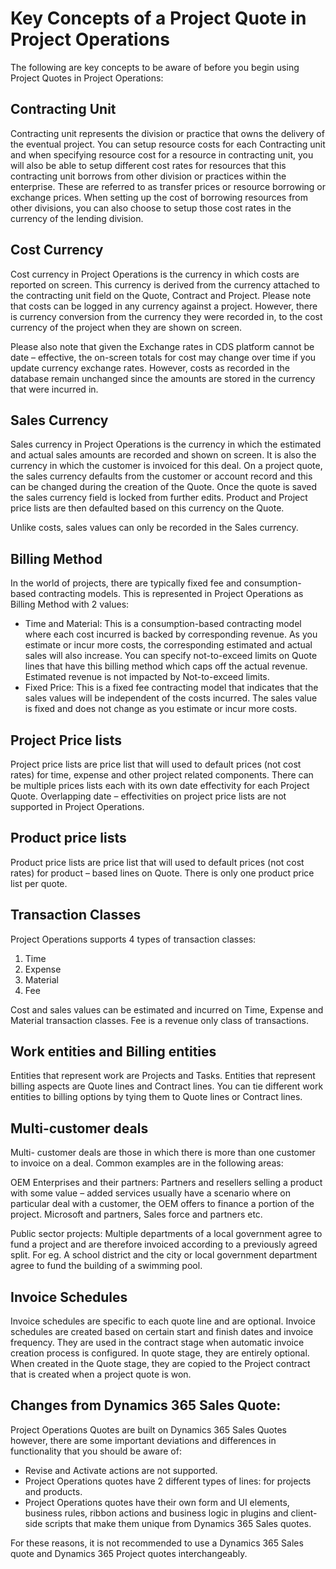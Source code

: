 # Key Concepts of a Project Quote in Project Operations

The following are key concepts to be aware of before you begin using Project Quotes in Project Operations:

## Contracting Unit

Contracting unit represents the division or practice that owns the delivery of the eventual project. You can setup resource costs for each Contracting unit and when specifying resource cost for a resource in contracting unit, you will also be able to setup different cost rates for resources that this contracting unit borrows from other division or practices within the enterprise. These are referred to as transfer prices or resource borrowing or exchange prices. When setting up the cost of borrowing resources from other divisions, you can also choose to setup those cost rates in the currency of the lending division.

## Cost Currency

Cost currency in Project Operations is the currency in which costs are reported on screen. This currency is derived from the currency attached to the contracting unit field on the Quote, Contract and Project. Please note that costs can be logged in any currency against a project. However, there is currency conversion from the currency they were recorded in, to the cost currency of the project when they are shown on screen.

Please also note that given the Exchange rates in CDS platform cannot be date – effective, the on-screen totals for cost may change over time if you update currency exchange rates. However, costs as recorded in the database remain unchanged since the amounts are stored in the currency that were incurred in.

## Sales Currency

Sales currency in Project Operations is the currency in which the estimated and actual sales amounts are recorded and shown on screen. It is also the currency in which the customer is invoiced for this deal. On a project quote, the sales currency defaults from the customer or account record and this can be changed during the creation of the Quote. Once the quote is saved the sales currency field is locked from further edits. Product and Project price lists are then defaulted based on this currency on the Quote.

Unlike costs, sales values can only be recorded in the Sales currency.

## Billing Method

In the world of projects, there are typically fixed fee and consumption-based contracting models. This is represented in Project Operations as Billing Method with 2 values:

- Time and Material: This is a consumption-based contracting model where each cost incurred is backed by corresponding revenue. As you estimate or incur more costs, the corresponding estimated and actual sales will also increase. You can specify not-to-exceed limits on Quote lines that have this billing method which caps off the actual revenue. Estimated revenue is not impacted by Not-to-exceed limits.
- Fixed Price: This is a fixed fee contracting model that indicates that the sales values will be independent of the costs incurred. The sales value is fixed and does not change as you estimate or incur more costs.

## Project Price lists

Project price lists are price list that will used to default prices (not cost rates) for time, expense and other project related components. There can be multiple prices lists each with its own date effectivity for each Project Quote. Overlapping date – effectivities on project price lists are not supported in Project Operations.

## Product price lists

Product price lists are price list that will used to default prices (not cost rates) for product – based lines on Quote. There is only one product price list per quote.

## Transaction Classes

Project Operations supports 4 types of transaction classes:

1. Time
2. Expense
3. Material
4. Fee

Cost and sales values can be estimated and incurred on Time, Expense and Material transaction classes. Fee is a revenue only class of transactions.

## Work entities and Billing entities

Entities that represent work are Projects and Tasks. Entities that represent billing aspects are Quote lines and Contract lines. You can tie different work entities to billing options by tying them to Quote lines or Contract lines.

## Multi-customer deals

Multi- customer deals are those in which there is more than one customer to invoice on a deal. Common examples are in the following areas:

OEM Enterprises and their partners: Partners and resellers selling a product with some value – added services usually have a scenario where on particular deal with a customer, the OEM offers to finance a portion of the project. Microsoft and partners, Sales force and partners etc.

Public sector projects: Multiple departments of a local government agree to fund a project and are therefore invoiced according to a previously agreed split. For eg. A school district and the city or local government department agree to fund the building of a swimming pool.

## Invoice Schedules

Invoice schedules are specific to each quote line and are optional. Invoice schedules are created based on certain start and finish dates and invoice frequency. They are used in the contract stage when automatic invoice creation process is configured. In quote stage, they are entirely optional. When created in the Quote stage, they are copied to the Project contract that is created when a project quote is won.

## Changes from Dynamics 365 Sales Quote:

Project Operations Quotes are built on Dynamics 365 Sales Quotes however, there are some important deviations and differences in functionality that you should be aware of:

- Revise and Activate actions are not supported.
- Project Operations quotes have 2 different types of lines: for projects and products.
- Project Operations quotes have their own form and UI elements, business rules, ribbon actions and business logic in plugins and client-side scripts that make them unique from Dynamics 365 Sales quotes.

For these reasons, it is not recommended to use a Dynamics 365 Sales quote and Dynamics 365 Project quotes interchangeably.
